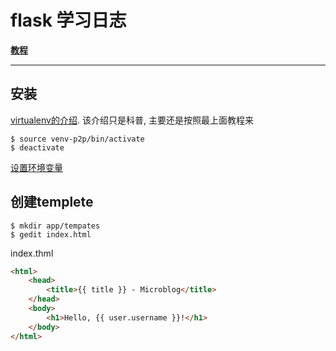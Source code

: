 # flask 学习日志

**[教程](https://blog.miguelgrinberg.com/post/the-flask-mega-tutorial-part-i-hello-world)**



---





## 安装

[virtualenv的介绍](https://www.liaoxuefeng.com/wiki/0014316089557264a6b348958f449949df42a6d3a2e542c000/001432712108300322c61f256c74803b43bfd65c6f8d0d0000). 该介绍只是科普, 主要还是按照最上面教程来

``` shell
$ source venv-p2p/bin/activate
$ deactivate
```

[设置环境变量](http://barkas.com/2016/set-environment-variables-activating-virtualenv/)





## 创建templete

``` shell
$ mkdir app/tempates
$ gedit index.html
```

index.thml

``` html
<html>
    <head>
        <title>{{ title }} - Microblog</title>
    </head>
    <body>
        <h1>Hello, {{ user.username }}!</h1>
    </body>
</html>
```
